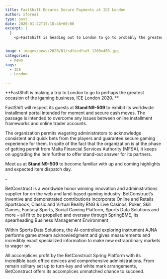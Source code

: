 ```yaml
---
title: FastShift Ensures Secure Payments at ICE London
author: xforeal 
type: post
date: 2020-01-22T15:18:46+00:00
excerpt: |
  |
    <p>FastShift is heading out to London to go to probably the greatest occasion of the igaming business, ICE London 2020 </p>


image : images/news/2020/01/sdfasdfsdf-1200x450.jpg
categories:
  - news
tags:
  - ICE
  - London

---
```

**FastShift is making a trip to London to go to perhaps the greatest occasion of the igaming business, ICE London 2020. **

FastShift will respect its guests at **Stand N9-509** to exhibit its worldwide installment portal intended for moment and secure cash moves. The passage is intended to overcome any issues between online installment frameworks and online trader accounts.

The organization permits wagering administrators to acknowledge consistent and quick bets from the players and guarantee secure gaming experience for them. In spite of the fact that the organization is at the phase of getting permit from Malta Financial Services Authority (MFSA), it keeps on upgrading the item further to offer stand-out answer for its partners.

Meet us at **Stand N9-509** to become familiar with up and coming highlights and expected item dispatch day.

 **–** 

BetConstruct is a worldwide honor winning innovation and administrations supplier for on the web and land-based gaming industry. BetConstruct’s inventive and demonstrated contributions incorporate Online and Retails Sportsbook, Classic and Virtual Reality RNG & Live Casinos, Poker, Skill Games, Fantasy Sports, Social Gaming Platform, Sports Data Solutions and more – all fit to be propelled and oversaw through SpringBME, its spearheading Business Management Environment .

Within Sports Data Solutions, the AI-controlled exploring instrument AJNA performs game stream acknowledgment and gives measurements and incredibly exact specialized information to make new extraordinary markets to wager on.

All accomplices profit by the BetConstruct Spring Platform with its incredible back office devices and comprehensive administrations. From remain solitary set up to turn-key and white mark arrangements, BetConstruct offers its accomplices unmatched chance to succeed.